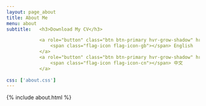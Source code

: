 ```yaml
---
layout: page_about
title: About Me
menu: about
subtitle:   <h3>Download My CV</h3>

            <a role="button" class="btn btn-primary hvr-grow-shadow" href="/assets/files/Shaoyun_CV.pdf" target="_blanks">
                <span class="flag-icon flag-icon-gb"></span> English
            </a>
            <a role="button" class="btn btn-primary hvr-grow-shadow" href="/assets/files/Shaoyun_CV.pdf" target="_blanks">
                <span class="flag-icon flag-icon-cn"></span> 中文
            </a>
                            
css: ['about.css']
---
```


{% include about.html %}